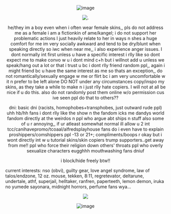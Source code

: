 <p align="center"

![image](https://github.com/user-attachments/assets/ca2d3b44-f23e-4de6-aaec-ac21ec71a15b)

<p align="center"
  
 ![.](https://i.ibb.co/sg3VcY7/IMG-7572.gif)

<p align="center"

he/they im a boy even when i often wear female skins,, pls do not address me as a female
i am a fictionkin of ame/kangel; i do not support her problematic actions I just heavily relate to her in ways n shes a huge comfort for me
im very socially awkward and tend to be dry/blunt when speaking directly so iwc when near me,, i also experience anger issues. I dont normally int first unless u have a specific interest i rlly like so dont expect me to make convo w u
i dont mind c+h but i willnot add u unless we speak/hang out a lot or that i trust u bc i dont rlly friend random ppl,, again i might friend bc u have the same interest as me so thats an exception,,
do not romantically/sexually engage w me or flirt bc i am very uncomfortable w it n prefer to be left alone
DO NOT under any circumstances copy/inspo my skins, as they take a while to make n i just rlly hate copiers. I will not at all be nice if u do this. also do not randomly post them online w/o permission cus ive seen ppl do that to others??

<p align="center"

dni:
basic dni (racists, homophobes+transphobes, just outward rude ppl)
uhh hb/hh fans i dont rlly like the show n the fandom icks me
dandys world fandom directly at the weirdos n ppl who argue abt ships n stuff also some of u r annoying,, if ur atleast somewhat normal ill allow u 2 int
tcc/canihavepromo/tcoaal/alfredsplayhouse fans do i even have to explain
proshippers/comshippers
ppl -13 or 21+; compliments/boops r okay but i wont directly int w u
tutorial skins/skin copiers
trump supporters..get away from me!!
ppl who force their religion down others' throats
ppl who overly sexualize characters eugghhh
mouthwashing fans dniuf

<p align="center"

i block/hide freely btw!!

current interests:
nso (obvi), guilty gear, love angel syndrome, law of talos/endzone, 12 oz. mouse, tekken, 8:11, regretevator, deltarune, undertale, athf, superjail, helltaker, ranfren, paperteeth, lemon demon, iruka no yumede sayonara, midnight horrors, perfume fans wya...

<p align="center"

![](https://komarev.com/ghpvc/?username=chewbiscuits&color=FFFFFF&style=plastic&label=ꜛ+nerds)

<p align="center"

![image](https://github.com/user-attachments/assets/4647bf58-7343-4c45-a774-1a6b3dae8b03)
